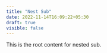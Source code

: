 ```yaml
---
title: "Nest Sub"
date: 2022-11-14T16:09:22+05:30
draft: true
visible: false
---
```


This is the root content for nested sub.